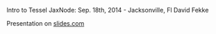Intro to Tessel
JaxNode: Sep. 18th, 2014 - Jacksonville, Fl
David Fekke

Presentation on [slides.com](http://slides.com/davidfekke/tessel#/)